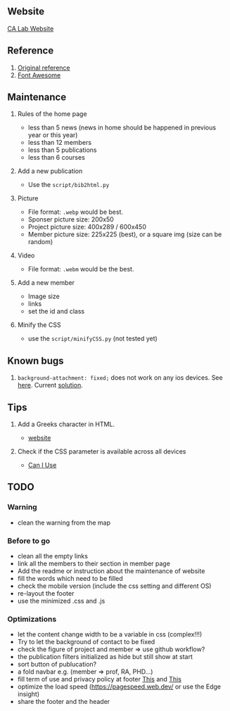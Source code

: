 ## Website
[CA Lab Website](https://chunyen-chen.github.io/Calab-new-web.github.io/)


## Reference
1. [Original reference](https://github.com/learning-zone/website-templates)
1. [Font Awesome](https://fontawesome.com/v6/download)


## Maintenance
1. Rules of the home page
   * less than 5 news (news in home should be happened in previous year or this year)
   * less than 12 members
   * less than 5 publications
   * less than 6 courses

1. Add a new publication
   * Use the `script/bib2html.py`

1. Picture
   * File format: `.webp` would be best.
   * Sponser picture size: 200x50
   * Project picture size: 400x289 / 600x450
   * Member  picture size: 225x225 (best), or a square img (size can be random)

1. Video
   * File format: `.webm` would be the best.

1. Add a new member
   * Image size
   * links
   * set the id and class

1. Minify the CSS
   * use the `script/minifyCSS.py` (not tested yet)

## Known bugs
1. `background-attachment: fixed;` does not work on any ios devices. See [here](https://caniuse.com/?search=background-attachment%3A).
Current [solution](https://stackoverflow.com/questions/26372127/background-fixed-no-repeat-not-working-on-mobile).

## Tips
1. Add a Greeks character in HTML.
   * [website](https://www.thoughtco.com/html-codes-greek-characters-4062212)

1. Check if the CSS parameter is available across all devices
   * [Can I Use](https://caniuse.com/)

## TODO
### Warning
* clean the warning from the map

### Before to go
* clean all the empty links
* link all the members to their section in member page
* Add the readme or instruction about the maintenance of website
* fill the words which need to be filled
* check the mobile version (include the css setting and different OS)
* re-layout the footer
* use the minimized .css and .js

### Optimizations
* let the content change width to be a variable in css (complex!!!)
* Try to let the background of contact to be fixed
* check the figure of project and member => use github workflow?
* the publication filters initialized as hide but still show at start
* sort button of publucation?
* a fold navbar e.g. (member => prof, RA, PHD...)
* fill term of use and privacy policy at footer [This](https://www.termsofusegenerator.net) and [This](https://termify.io/privacy-policy-generator?gad_source=1&gclid=CjwKCAiAopuvBhBCEiwAm8jaMSbkpk0Mk7J4fZngmu3RuioKEHaxlYKaBKgx_55PW-REAaizBIze5BoC0NIQAvD_BwE)
* optimize the load speed (https://pagespeed.web.dev/ or use the Edge insight)
* share the footer and the header
